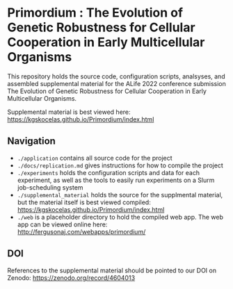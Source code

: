 # Primordium : The Evolution of Genetic Robustness for Cellular Cooperation in Early Multicellular Organisms

This repository holds the source code, configuration scripts, analsyses, and assembled supplemental material for the ALife 2022 conference submission The Evolution of Genetic Robustness for Cellular Cooperation in Early Multicellular Organisms.

Supplemental material is best viewed here: https://kgskocelas.github.io/Primordium/index.html

## Navigation
- `./application` contains all source code for the project
- `./docs/replication.md` gives instructions for how to compile the project
- `./experiments` holds the configuration scripts and data for each experiment, as well as the tools to easily run experiments on a Slurm job-scheduling system
- `./supplemental_material` holds the source for the supplmental material, but the material itself is best viewed compiled: https://kgskocelas.github.io/Primordium/index.html
- `./web` is a placeholder directory to hold the compiled web app. The web app can be viewed online here: http://fergusonaj.com/webapps/primordium/

## DOI 
References to the supplemental material should be pointed to our DOI on Zenodo: https://zenodo.org/record/4604013
